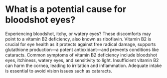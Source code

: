 # What is a potential cause for bloodshot eyes?

Experiencing bloodshot, itchy, or watery eyes? These discomforts may point to a vitamin B2 deficiency, also known as riboflavin. Vitamin B2 is crucial for eye health as it protects against free radical damage, supports glutathione production—a potent antioxidant—and prevents conditions like cataracts. Common symptoms of vitamin B2 deficiency include bloodshot eyes, itchiness, watery eyes, and sensitivity to light. Insufficient vitamin B2 can harm the cornea, leading to irritation and inflammation. Adequate intake is essential to avoid vision issues such as cataracts.